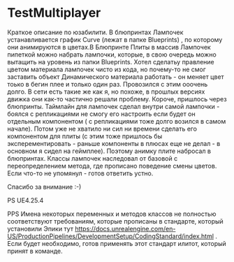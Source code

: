 # TestMultiplayer

Краткое описание по юзабилити.
В блюпринтах Лампочек устанавливается график Curve (лежат в папке Blueprints) , по которому они анимируются в цветах.В Блюпринте Плиты в массив Лампочек пипеткой можно 
набрать лампочки, которые, в свою очередь можно вытащить на уровень из папки Blueprints. 
Хотел сделатьу правление цветом материала лампочек чисто из кода, но почему-то не смог заставить объект Динамического материала работать - он меняет цвет тоько в бегин плее
и только один раз. Провозился с этим ооочень долго. В сети есть такие же как я, но похоже, в прошлых версиях движка они как-то частично решали проблему. Короче, пришлось через
блюпринты.
Таймлайн для лампочек сделал внутри самой лампочки - боялся с репликациями не смогу его настроить если будет он отдельным компонентом ( с репликациями тоже долго
возился в самом начале). Потом уже не хватило ни сил ни времени сделать его компонентом для плиты (с этим тоже пришлось бы эксперементировать - раньше компоненты в 
плюсах еще не делал - в основном я сидел на геймплее). Поэтому анимку плите набросал в блюпринтах.
Классы лампочек наследовал от базовой с переопределением метода, где прописано поведение смены цветов. Если что-то не упомянул - готов ответить устно.

Спасибо за внимание :-)

PS UE4.25.4

PPS Имена некоторых переменных и методов классов не полностью соответствуют требованиям, которые прописаны в стандарте, который установили Эпики тут https://docs.unrealengine.com/en-US/ProductionPipelines/DevelopmentSetup/CodingStandard/index.html . Если будет необходимо, готов применять этот стандарт илитот, который принят в команде.
